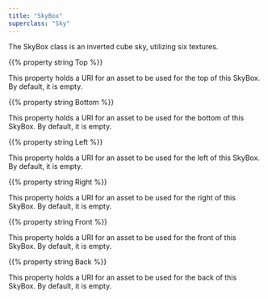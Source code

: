 ```yaml
---
title: "SkyBox"
superclass: "Sky"
---
```


The SkyBox class is an inverted cube sky, utilizing six textures.

{{% property string Top %}}

This property holds a URI for an asset to be used for the top of this SkyBox. By default, it is empty.

{{% property string Bottom %}}

This property holds a URI for an asset to be used for the bottom of this SkyBox. By default, it is empty.

{{% property string Left %}}

This property holds a URI for an asset to be used for the left of this SkyBox. By default, it is empty.

{{% property string Right %}}

This property holds a URI for an asset to be used for the right of this SkyBox. By default, it is empty.

{{% property string Front %}}

This property holds a URI for an asset to be used for the front of this SkyBox. By default, it is empty.

{{% property string Back %}}

This property holds a URI for an asset to be used for the back of this SkyBox. By default, it is empty.
